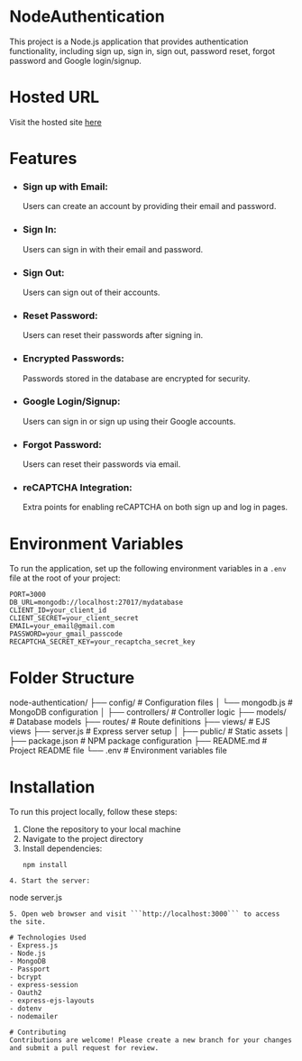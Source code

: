 # NodeAuthentication
This project is a Node.js application that provides authentication functionality, including sign up, sign in, sign out, password reset, forgot password and Google login/signup.

# Hosted URL
Visit the hosted site [here]()

# Features
- ### Sign up with Email:
    Users can create an account by providing their email and password.
- ### Sign In:
    Users can sign in with their email and password.
- ### Sign Out:
    Users can sign out of their accounts.
- ### Reset Password:
    Users can reset their passwords after signing in.
- ### Encrypted Passwords:
    Passwords stored in the database are encrypted for security.
- ### Google Login/Signup:
    Users can sign in or sign up using their Google accounts.
- ### Forgot Password:
    Users can reset their passwords via email.
- ### reCAPTCHA Integration:
    Extra points for enabling reCAPTCHA on both sign up and log in pages.

# Environment Variables
To run the application, set up the following environment variables in a ```.env``` file at the root of your project:

```
PORT=3000
DB_URL=mongodb://localhost:27017/mydatabase
CLIENT_ID=your_client_id
CLIENT_SECRET=your_client_secret
EMAIL=your_email@gmail.com
PASSWORD=your_gmail_passcode
RECAPTCHA_SECRET_KEY=your_recaptcha_secret_key
```
# Folder Structure

node-authentication/
├── config/                  # Configuration files
│   └── mongodb.js           # MongoDB configuration
│
├── controllers/             # Controller logic
├── models/                  # Database models
├── routes/                  # Route definitions
├── views/                   # EJS views
├── server.js                # Express server setup
│
├── public/                  # Static assets
│
├── package.json             # NPM package configuration
├── README.md                # Project README file
└── .env                     # Environment variables file

# Installation
To run this project locally, follow these steps:
1. Clone the repository to your local machine
2. Navigate to the project directory
3. Install dependencies:
   ```
   npm install
  ```
4. Start the server:
  ```
  node server.js
  ```
5. Open web browser and visit ```http://localhost:3000``` to access the site.

# Technologies Used
- Express.js
- Node.js
- MongoDB
- Passport
- bcrypt
- express-session
- Oauth2
- express-ejs-layouts
- dotenv
- nodemailer

# Contributing
Contributions are welcome! Please create a new branch for your changes and submit a pull request for review.















